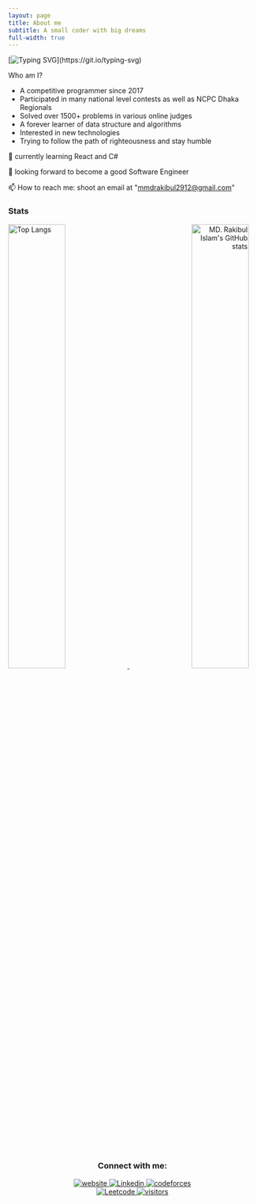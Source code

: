 ```yaml
---
layout: page
title: About me
subtitle: A small coder with big dreams
full-width: true
---
```


[![Typing SVG](https://readme-typing-svg.herokuapp.com?font=consolas&color=%234DF79A&height=30&lines=HI+there%2C+I'm+MD.+Rakibul+Islam!!!!)](https://git.io/typing-svg)

Who am I?
- A competitive programmer since 2017
- Participated in many national level contests as well as NCPC Dhaka Regionals
- Solved over 1500+ problems in various online judges
- A forever learner of data structure and algorithms
- Interested in new technologies
- Trying to follow the path of righteousness and stay humble

🔭 currently learning React and C#

🌱 looking forward to become a good Software Engineer

📫 How to reach me: shoot an email at "mmdrakibul2912@gmail.com"

### Stats

<p>
    <a align="left" href="https://github.com/Rakibul-CoU?tab=repositories">
        <img alt="Top Langs"  width="48%" src="https://github-readme-stats.vercel.app/api/top-langs/?username=Rakibul-CoU&count_private=true&theme=cobalt&layout=compact&langs_count=10">
    </a>
    <a align="right" href="https://github.com/Rakibul-CoU?tab=repositories">
        <img alt="MD. Rakibul Islam's GitHub stats"  width="48%" src="https://github-readme-stats.vercel.app/api?username=Rakibul-CoU&show_icons=true&theme=cobalt">
    </a>
</p>

<h3 align="center">Connect with me:</h3> 

<p align="center">
    <a href="https://Rakibul-CoU.github.io/">
        <img alt="website" src="https://img.shields.io/badge/website-000000?style=for-the-badge&logo=About.me&logoColor=white"/>
    </a>
    <a href="https://www.linkedin.com/in/md-rakibul-islam-26676b15b/">
        <img alt="Linkedin" src="https://img.shields.io/badge/LinkedIn-0077B5?style=for-the-badge&logo=linkedin&logoColor=white"/>
    </a>
     <a href="https://codeforces.com/profile/Rakibul_Islam_CoU">
        <img alt="codeforces" src="https://img.shields.io/badge/Codeforces-445f9d?style=for-the-badge&logo=Codeforces&logoColor=white"/>
    </a>
    <br>
    <a href="https://leetcode.com/Rakib_CoU/">
        <img alt="Leetcode" src="https://img.shields.io/badge/-LeetCode-FFA116?style=for-the-badge&logo=LeetCode&logoColor=black" />
    </a>
    <a href="https://www.hackerrank.com/rakib_cou">
        <img  alt="visitors" src="https://img.shields.io/badge/-Hackerrank-2EC866?style=for-the-badge&logo=HackerRank&logoColor=white" />
    </a>
</p>


<!--
### My story
To be honest, I'm having some trouble remembering right now, so why don't you just watch [my movie](https://en.wikipedia.org/wiki/The_Princess_Bride_%28film%29) and it will answer **all** your questions.) -->
